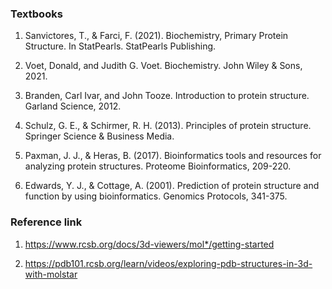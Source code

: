 ### Textbooks 

1.	Sanvictores, T., & Farci, F. (2021). Biochemistry, Primary Protein Structure. In StatPearls. StatPearls Publishing.


2.	Voet, Donald, and Judith G. Voet. Biochemistry. John Wiley & Sons, 2021.


3.	Branden, Carl Ivar, and John Tooze. Introduction to protein structure. Garland Science, 2012.


4.	Schulz, G. E., & Schirmer, R. H. (2013). Principles of protein structure. Springer Science & Business Media.


5.	Paxman, J. J., & Heras, B. (2017). Bioinformatics tools and resources for analyzing protein structures. Proteome Bioinformatics, 209-220.


6.	Edwards, Y. J., & Cottage, A. (2001). Prediction of protein structure and function by using bioinformatics. Genomics Protocols, 341-375.


### Reference link

 1. https://www.rcsb.org/docs/3d-viewers/mol*/getting-started

 2. https://pdb101.rcsb.org/learn/videos/exploring-pdb-structures-in-3d-with-molstar
